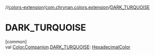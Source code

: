 //[colors-extension](../../index.md)/[com.chrynan.colors.extension](index.md)/[DARK_TURQUOISE](-d-a-r-k_-t-u-r-q-u-o-i-s-e.md)

# DARK_TURQUOISE

[common]\
val [Color.Companion](../../../colors-core/colors-core/com.chrynan.colors/-color/-companion/index.md).[DARK_TURQUOISE](-d-a-r-k_-t-u-r-q-u-o-i-s-e.md): [HexadecimalColor](../../../colors-core/colors-core/com.chrynan.colors/-hexadecimal-color/index.md)
